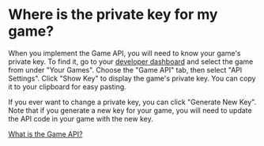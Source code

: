 # Where is the private key for my game?

When you implement the Game API, you will need to know your game's private key. To find it, go to your [developer dashboard](http://gamejolt.com/dashboard/) and select the game from under "Your Games". Choose the "Game API" tab, then select "API Settings". Click "Show Key" to display the game's private key. You can copy it to your clipboard for easy pasting.

If you ever want to change a private key, you can click "Generate New Key". Note that if you generate a new key for your game, you will need to update the API code in your game with the new key.

[What is the Game API?](/game-api/index.md)
